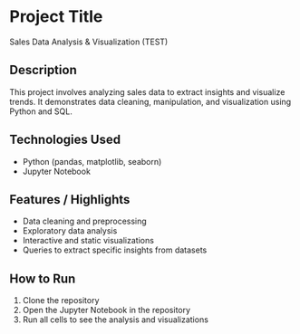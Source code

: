 # Project Title
Sales Data Analysis & Visualization (TEST)

## Description
This project involves analyzing sales data to extract insights and visualize trends. It demonstrates data cleaning, manipulation, and visualization using Python and SQL.

## Technologies Used
- Python (pandas, matplotlib, seaborn)
- Jupyter Notebook

## Features / Highlights
- Data cleaning and preprocessing
- Exploratory data analysis
- Interactive and static visualizations
- Queries to extract specific insights from datasets

## How to Run
1. Clone the repository
2. Open the Jupyter Notebook in the repository
3. Run all cells to see the analysis and visualizations
